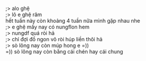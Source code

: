;> alo ghệ<br>
;> lô e ghệ răm<br>
hết tuần này còn khoảng 4 tuần nữa mình gặp nhau nhe<br>
;> e ghệ mấy nay có nungflon hem<br>
;> nungdf quá ròi hả<br>
;> chỉ đợi đồ ngon vô ròi húp liền thôi hả<br>
;> sò lông nay còn múp hong e =))<br>
=)) sò lông nay còn bằng cái chén hay cái chung
